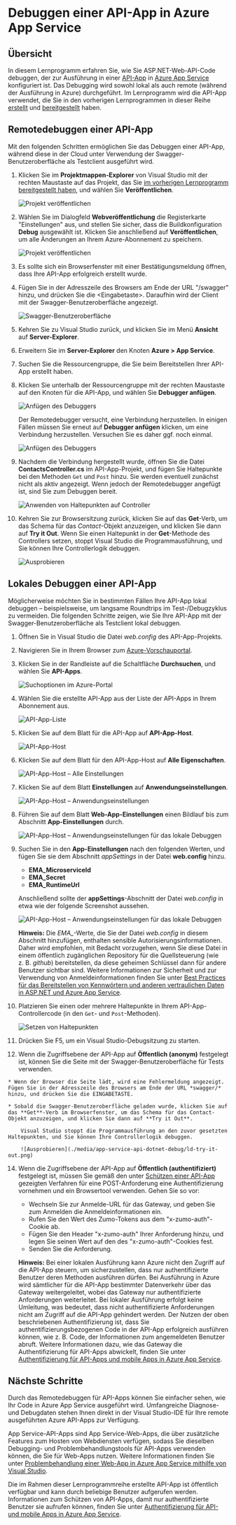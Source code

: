 <properties 
	pageTitle="Debuggen einer API-App in Azure App Service" 
	description="Erfahren Sie, wie Sie mithilfe von Visual Studio eine API-App in Azure App Service debuggen." 
	services="app-service\api" 
	documentationCenter=".net" 
	authors="bradygaster" 
	manager="wpickett" 
	editor="jimbe"/>

<tags 
	ms.service="app-service-api" 
	ms.workload="web" 
	ms.tgt_pltfrm="dotnet" 
	ms.devlang="na" 
	ms.topic="article" 
	ms.date="07/08/2015" 
	ms.author="bradyg;tarcher"/>

# Debuggen einer API-App in Azure App Service

## Übersicht

In diesem Lernprogramm erfahren Sie, wie Sie ASP.NET-Web-API-Code debuggen, der zur Ausführung in einer [API-App](app-service-api-apps-why-best-platform.md) in [Azure App Service](../app-service/app-service-value-prop-what-is.md) konfiguriert ist. Das Debugging wird sowohl lokal als auch remote \(während der Ausführung in Azure\) durchgeführt. Im Lernprogramm wird die API-App verwendet, die Sie in den vorherigen Lernprogrammen in dieser Reihe [erstellt](app-service-dotnet-create-api-app.md) und [bereitgestellt](app-service-dotnet-deploy-api-app.md) haben.

## Remotedebuggen einer API-App 

Mit den folgenden Schritten ermöglichen Sie das Debuggen einer API-App, während diese in der Cloud unter Verwendung der Swagger-Benutzeroberfläche als Testclient ausgeführt wird.

1. Klicken Sie im **Projektmappen-Explorer** von Visual Studio mit der rechten Maustaste auf das Projekt, das Sie [im vorherigen Lernprogramm bereitgestellt haben](app-service-dotnet-deploy-api-app.md), und wählen Sie **Veröffentlichen**.

	![Projekt veröffentlichen](./media/app-service-api-dotnet-debug/rd-publish.png)

2. Wählen Sie im Dialogfeld **Webveröffentlichung** die Registerkarte "Einstellungen" aus, und stellen Sie sicher, dass die Buildkonfiguration **Debug** ausgewählt ist. Klicken Sie anschließend auf **Veröffentlichen**, um alle Änderungen an Ihrem Azure-Abonnement zu speichern.

	![Projekt veröffentlichen](./media/app-service-api-dotnet-debug/rd-debug-publish.png)

3. Es sollte sich ein Browserfenster mit einer Bestätigungsmeldung öffnen, dass Ihre API-App erfolgreich erstellt wurde.

4. Fügen Sie in der Adresszeile des Browsers am Ende der URL "/swagger" hinzu, und drücken Sie die &lt;Eingabetaste\>. Daraufhin wird der Client mit der Swagger-Benutzeroberfläche angezeigt.

	![Swagger-Benutzeroberfläche](./media/app-service-api-dotnet-debug/rd-swagger-ui.png)

5. Kehren Sie zu Visual Studio zurück, und klicken Sie im Menü **Ansicht** auf **Server-Explorer**.

6. Erweitern Sie im **Server-Explorer** den Knoten **Azure \> App Service**.

7. Suchen Sie die Ressourcengruppe, die Sie beim Bereitstellen Ihrer API-App erstellt haben.

8. Klicken Sie unterhalb der Ressourcengruppe mit der rechten Maustaste auf den Knoten für die API-App, und wählen Sie **Debugger anfügen**.

	![Anfügen des Debuggers](./media/app-service-api-dotnet-debug/rd-attach-debugger.png)

	Der Remotedebugger versucht, eine Verbindung herzustellen. In einigen Fällen müssen Sie erneut auf **Debugger anfügen** klicken, um eine Verbindung herzustellen. Versuchen Sie es daher ggf. noch einmal.

	![Anfügen des Debuggers](./media/app-service-api-dotnet-debug/rd-attaching.png)

9. Nachdem die Verbindung hergestellt wurde, öffnen Sie die Datei **ContactsController.cs** im API-App-Projekt, und fügen Sie Haltepunkte bei den Methoden `Get` und `Post` hinzu. Sie werden eventuell zunächst nicht als aktiv angezeigt. Wenn jedoch der Remotedebugger angefügt ist, sind Sie zum Debuggen bereit.

	![Anwenden von Haltepunkten auf Controller](./media/app-service-api-dotnet-debug/rd-breakpoints.png)

10. Kehren Sie zur Browsersitzung zurück, klicken Sie auf das **Get**-Verb, um das Schema für das *Contact*-Objekt anzuzeigen, und klicken Sie dann auf **Try it Out**. Wenn Sie einen Haltepunkt in der **Get**-Methode des Controllers setzen, stoppt Visual Studio die Programmausführung, und Sie können Ihre Controllerlogik debuggen.

	![Ausprobieren](./media/app-service-api-dotnet-debug/rd-try-it-out.png)

## Lokales Debuggen einer API-App 

Möglicherweise möchten Sie in bestimmten Fällen Ihre API-App lokal debuggen – beispielsweise, um langsame Roundtrips im Test-/Debugzyklus zu vermeiden. Die folgenden Schritte zeigen, wie Sie Ihre API-App mit der Swagger-Benutzeroberfläche als Testclient lokal debuggen.

1. Öffnen Sie in Visual Studio die Datei *web.config* des API-App-Projekts. 
 
2. Navigieren Sie in Ihrem Browser zum [Azure-Vorschauportal](https://portal.azure.com).

3. Klicken Sie in der Randleiste auf die Schaltfläche **Durchsuchen**, und wählen Sie **API-Apps**.

	![Suchoptionen im Azure-Portal](./media/app-service-api-dotnet-debug/ld-browse.png)

4. Wählen Sie die erstellte API-App aus der Liste der API-Apps in Ihrem Abonnement aus.

	![API-App-Liste](./media/app-service-api-dotnet-debug/ld-api-app-list.png)

5. Klicken Sie auf dem Blatt für die API-App auf **API-App-Host**.

	![API-App-Host](./media/app-service-api-dotnet-debug/ld-api-app-blade-api-app-host.png)

6. Klicken Sie auf dem Blatt für den API-App-Host auf **Alle Eigenschaften**.

	![API-App-Host – Alle Einstellungen](./media/app-service-api-dotnet-debug/ld-api-app-host-all-settings.png)

7. Klicken Sie auf dem Blatt **Einstellungen** auf **Anwendungseinstellungen**.

	![API-App-Host – Anwendungseinstellungen](./media/app-service-api-dotnet-debug/ld-application-settings.png)

8. Führen Sie auf dem Blatt **Web-App-Einstellungen** einen Bildlauf bis zum Abschnitt **App-Einstellungen** durch.

	![API-App-Host – Anwendungseinstellungen für das lokale Debuggen](./media/app-service-api-dotnet-debug/ld-app-settings-for-local-debugging.png)

9. Suchen Sie in den **App-Einstellungen** nach den folgenden Werten, und fügen Sie sie dem Abschnitt *appSettings* in der Datei **web.config** hinzu.
	- **EMA\_MicroserviceId**
	- **EMA\_Secret**
	- **EMA\_RuntimeUrl**

	Anschließend sollte der **appSettings**-Abschnitt der Datei *web.config* in etwa wie der folgende Screenshot aussehen.

	![API-App-Host – Anwendungseinstellungen für das lokale Debuggen](./media/app-service-api-dotnet-debug/ld-debug-settings.png)

	**Hinweis:** Die *EMA\_*-Werte, die Sie der Datei *web.config* in diesem Abschnitt hinzufügen, enthalten sensible Autorisierungsinformationen. Daher wird empfohlen, mit Bedacht vorzugehen, wenn Sie diese Datei in einem öffentlich zugänglichen Repository für die Quellsteuerung \(wie z. B. *github*\) bereitstellen, da diese geheimen Schlüssel dann für andere Benutzer sichtbar sind. Weitere Informationen zur Sicherheit und zur Verwendung von Anmeldeinformationen finden Sie unter [Best Practices für das Bereitstellen von Kennwörtern und anderen vertraulichen Daten in ASP.NET und Azure App Service](http://www.asp.net/identity/overview/features-api/best-practices-for-deploying-passwords-and-other-sensitive-data-to-aspnet-and-azure).

10. Platzieren Sie einen oder mehrere Haltepunkte in Ihrem API-App-Controllercode \(in den `Get`- und `Post`-Methoden\).

	![Setzen von Haltepunkten](./media/app-service-api-dotnet-debug/ld-breakpoints.png)

11. Drücken Sie F5, um ein Visual Studio-Debugsitzung zu starten.
 
13.  Wenn die Zugriffsebene der API-App auf **Öffentlich \(anonym\)** festgelegt ist, können Sie die Seite mit der Swagger-Benutzeroberfläche für Tests verwenden.

	* Wenn der Browser die Seite lädt, wird eine Fehlermeldung angezeigt. Fügen Sie in der Adresszeile des Browsers am Ende der URL *swagger/* hinzu, und drücken Sie die EINGABETASTE.

	* Sobald die Swagger-Benutzeroberfläche geladen wurde, klicken Sie auf das **Get**-Verb im Browserfenster, um das Schema für das Contact-Objekt anzuzeigen, und klicken Sie dann auf **Try it Out**.

		Visual Studio stoppt die Programmausführung an den zuvor gesetzten Haltepunkten, und Sie können Ihre Controllerlogik debuggen.

		![Ausprobieren](./media/app-service-api-dotnet-debug/ld-try-it-out.png)

14.	Wenn die Zugriffsebene der API-App auf **Öffentlich \(authentifiziert\)** festgelegt ist, müssen Sie gemäß den unter [Schützen einer API-App](app-service-api-dotnet-add-authentication.md#use-postman-to-send-a-post-request) gezeigten Verfahren für eine POST-Anforderung eine Authentifizierung vornehmen und ein Browsertool verwenden. Gehen Sie so vor:

	* Wechseln Sie zur Anmelde-URL für das Gateway, und geben Sie zum Anmelden die Anmeldeinformationen ein.
	* Rufen Sie den Wert des Zumo-Tokens aus dem "x-zumo-auth"-Cookie ab.
	* Fügen Sie den Header "x-zumo-auth" Ihrer Anforderung hinzu, und legen Sie seinen Wert auf den des "x-zumo-auth"-Cookies fest.
	* Senden Sie die Anforderung.

	**Hinweis:** Bei einer lokalen Ausführung kann Azure nicht den Zugriff auf die API-App steuern, um sicherzustellen, dass nur authentifizierte Benutzer deren Methoden ausführen dürfen. Bei Ausführung in Azure wird sämtlicher für die API-App bestimmter Datenverkehr über das Gateway weitergeleitet, wobei das Gateway nur authentifizierte Anforderungen weiterleitet. Bei lokaler Ausführung erfolgt keine Umleitung, was bedeutet, dass nicht authentifizierte Anforderungen nicht am Zugriff auf die API-App gehindert werden. Der Nutzen der oben beschriebenen Authentifizierung ist, dass Sie authentifizierungsbezogenen Code in der API-App erfolgreich ausführen können, wie z. B. Code, der Informationen zum angemeldeten Benutzer abruft. Weitere Informationen dazu, wie das Gateway die Authentifizierung für API-Apps abwickelt, finden Sie unter [Authentifizierung für API-Apps und mobile Apps in Azure App Service](../app-service/app-service-authentication-overview.md#azure-app-service-gateway).

## Nächste Schritte

Durch das Remotedebuggen für API-Apps können Sie einfacher sehen, wie Ihr Code in Azure App Service ausgeführt wird. Umfangreiche Diagnose- und Debugdaten stehen Ihnen direkt in der Visual Studio-IDE für Ihre remote ausgeführten Azure API-Apps zur Verfügung.

App Service-API-Apps sind App Service-Web-Apps, die über zusätzliche Features zum Hosten von Webdiensten verfügen, sodass Sie dieselben Debugging- und Problembehandlungstools für API-Apps verwenden können, die Sie für Web-Apps nutzen. Weitere Informationen finden Sie unter [Problembehandlung einer Web-App in Azure App Service mithilfe von Visual Studio](../app-service-web/web-sites-dotnet-troubleshoot-visual-studio.md).

Die im Rahmen dieser Lernprogrammreihe erstellte API-App ist öffentlich verfügbar und kann durch beliebige Benutzer aufgerufen werden. Informationen zum Schützen von API-Apps, damit nur authentifizierte Benutzer sie aufrufen können, finden Sie unter [Authentifizierung für API- und mobile Apps in Azure App Service](../app-service/app-service-authentication-overview.md).
 

<!---HONumber=July15_HO5-->